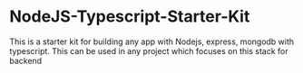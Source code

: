 # NodeJS-Typescript-Starter-Kit
This is a starter kit for building any app with Nodejs, express, mongodb with typescript. This can be used in any project which focuses on this stack for backend
